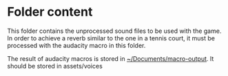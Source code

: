 # Folder content

This folder contains the unprocessed sound files to be used with the game.
In order to achieve a reverb similar to the one in a tennis court, it must be processed with the audacity macro in this folder.

The result of audacity macros is stored in [~/Documents/macro-output](~/Documents/macro-output). It should be stored in assets/voices